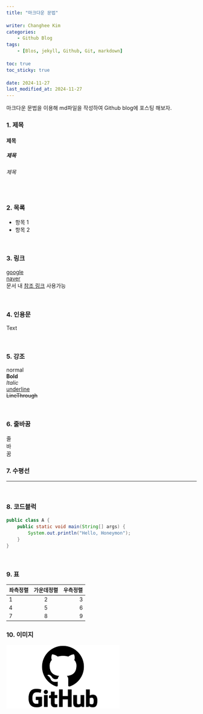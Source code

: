 ```yaml
---
title: "마크다운 문법"

writer: Changhee Kim
categories:
    - Github Blog
tags:
    - [Blos, jekyll, Github, Git, markdown]

toc: true
toc_sticky: true

date: 2024-11-27
last_modified_at: 2024-11-27
---
```

 마크다운 문법을 이용해 md파일을 작성하여 Github blog에 포스팅 해보자.
<br/>

### 1. 제목
#### 제목
##### 제목
###### 제목

<br/>

### 2. 목록
- 항목 1
- 항목 2

<br/>

### 3. 링크
[google](https://google.com)<br/>
[naver](https://naver.com)<br/>
문서 내 [참조 링크] 사용가능<br/>

[참조 링크]: https://tigero456.github.io
<br/>

### 4. 인용문
Text

<br/>

### 5. 강조
normal<br/>
**Bold**<br/>
_Italic_<br/>
<u>underline</u><br/>
~~LineThrough~~

<br/>

### 6. 줄바꿈
줄<br/>바<br/>꿈
<br/>

### 7. 수평선

---
<br/>

### 8. 코드블럭
```java
public class A {
    public static void main(String[] args) {
        System.out.println("Hello, Honeymon");
    }
}
```
<br/>

### 9. 표

| 좌측정렬 | 가운데정렬 | 우측정렬 |
| :-- | :--: | --: |
| 1 | 2 | 3 |
| 4 | 5 | 6 |
| 7 | 8 | 9 |

### 10. 이미지
![Github image](/image/github.png)